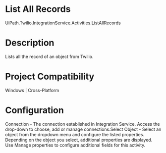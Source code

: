 ﻿# List All Records

UiPath.Twilio.IntegrationService.Activities.ListAllRecords

# Description

Lists all the record of an object from Twilio.

# Project Compatibility

Windows | Cross-Platform

# Configuration

Connection - The connection established in Integration Service.
                        Access the drop-down to choose, add or manage connections.Select Object - Select an object from the dropdown menu and configure
                        the listed properties. Depending on the object you select, additional
                        properties are displayed. Use Manage properties to configure
                        additional fields for this activity.
